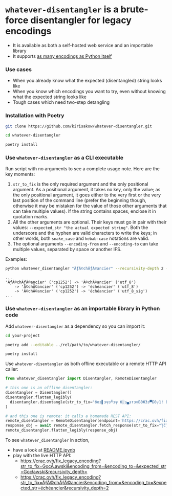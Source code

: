 # `whatever-disentangler` is a brute-force disentangler for legacy encodings

* It is available as both a self-hosted web service and an importable library
* It supports [as many encodings as Python itself](https://docs.python.org/3/library/codecs.html#standard-encodings)

### Use cases

* When you already know what the expected (disentangled) string looks like
* When you know which encodings you want to try, even without knowing what the expected string looks like
* Tough cases which need two-step detangling

### Installation with Poetry
```bash
git clone https://github.com/kirisakow/whatever-disentangler.git

cd whatever-disentangler

poetry install
```

### Use `whatever-disentangler` as a CLI executable

Run script with no arguments to see a complete usage note. Here are the key moments:

1. `str_to_fix` is the only required argument and the only positional argument. As a positional argument, it takes no key, only the value; as the only positional argument, it goes either to the very first or the very last position of the command line (prefer the beginning though, otherwise it may be mistaken for the value of those other arguments that can take multiple values). If the string contains spaces, enclose it in quotation marks.
2. All the other arguments are optional. Their keys must go in pair with their values: `--expected_str "the actual expected string"`. Both the underscore and the hyphen are valid characters to write the keys; in other words, both `snake_case` and `kebab-case` notations are valid.
3. The optional arguments `--encoding-from` and `--encoding-to` can take multiple values, separated by space or another IFS.

Examples:

```bash
python whatever_disentangler "ÃƒÂ©chÃƒÂ©ancier" --recursivity-depth 2 --expected-str "échéancier" --encoding_from cp1250 cp1251 cp1252
```
```
...
'ÃƒÂ©chÃƒÂ©ancier' ('cp1252') -> 'Ã©chÃ©ancier' ('utf_8')
    -> 'Ã©chÃ©ancier' ('cp1252') -> 'échéancier' ('utf_8')
    -> 'Ã©chÃ©ancier' ('cp1252') -> 'échéancier' ('utf_8_sig')
...
```

### Use `whatever-disentangler` as an importable library in Python code

Add `whatever-disentangler` as a dependency so you can import it:
```bash
cd your-project

poetry add --editable ../rel/path/to/whatever-disentangler/

poetry install
```
Use `whatever-disentangler` as both offline executable or a remote HTTP API caller:
```py
from whatever_disentangler import Disentangler, RemoteDisentangler

# this one is an offline disentangler:
disentangler = Disentangler()
disentangler.flatten_legibly(
  disentangler.disentangle(str_to_fix="боз▌з╤з╙з╤ б░з▄зтз╤Б0Ж3з▀Б0┌1! Б0┘5з╓зтзрз┴з▐ зуз▌з╤з╙з╤!", expected_str="Слава Україні! Героям слава!", recursivity_depth=2)
)

# and this one is remote: it calls a homemade REST API:
remote_disentangler = RemoteDisentangler(endpoint='https://crac.ovh/fix_legacy_encoding')
response_obj = await remote_disentangler.fetch_response(str_to_fix="ŢčŢ»ŢąŢ¦ ŢÓŢ¦Ţ®Ţ˘Ţ´Ţ·ŢµŢş! ŢčŢ»ŢąŢ¦ ŢąŢ¦ŢŔŢ°Ţ˘!", expected_str="Жыве Беларусь! Жыве вечна!", recursivity_depth=2)
remote_disentangler.flatten_legibly(response_obj)
```

To see `whatever_disentangler` in action,
* have a look at [README.ipynb](https://github.com/kirisakow/whatever_disentangler/blob/main/README.ipynb)
* play with the live HTTP API:
  * https://crac.ovh/fix_legacy_encoding?str_to_fix=GocÅ‚awski&encoding_from=&encoding_to=&expected_str=Gocławski&recursivity_depth=
  * https://crac.ovh/fix_legacy_encoding?str_to_fix=ÃƒÂ©chÃƒÂ©ancier&encoding_from=&encoding_to=&expected_str=échéancier&recursivity_depth=2
